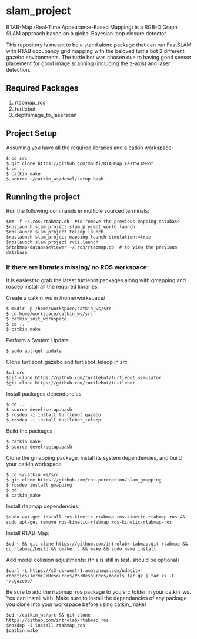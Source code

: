 # slam_project
RTAB-Map (Real-Time Appearance-Based Mapping) is a RGB-D Graph SLAM approach based on a global Bayesian loop closure detector. 

This repository is meant to be a stand alone package that can run FastSLAM with RTAB occupancy grid mapping with the beloved turtle bot 2 different gazebo environments. The turtle bot was chosen due to having good sensor placement for good image scanning (including the z-axis) and laser detection.

## Required Packages
1. rtabmap_ros 
2. turtlebot 
3. depthimage_to_laserscan


## Project Setup
Assuming you have all the required libraries and a catkin workspace:

```
$ cd src
$ git clone https://github.com/mbufi/RTABMap_FastSLAMBot
$ cd ..
$ catkin_make
$ source ~/catkin_ws/devel/setup.bash
```
## Running the project

Run the following commands in multiple sourced terminals:
```
$rm -f ~/.ros/rtabmap.db  #to remove the previous mapping database
$roslaunch slam_project slam_project_world.launch
$roslaunch slam_project teleop.launch
$roslaunch slam_project mapping.launch simulation:=true
$roslaunch slam_project rviz.launch
$rtabmap-databaseViewer ~/.ros/rtabmap.db  # to view the previous database 

```

### If there are libraries missing/ no ROS workspace:
It is easiest to grab the latest turtlebot packages along with gmapping and rosdep install all the required libraries.

Create a catkin_ws in /home/workspace/
```
$ mkdir -p /home/workspace/catkin_ws/src
$ cd home/workspace/catkin_ws/src
$ catkin_init_workspace
$ cd ..
$ catkin_make
```
Perform a System Update
```
$ sudo apt-get update
```
Clone turtlebot_gazebo and turtlebot_teleop in src
```
$cd src
$git clone https://github.com/turtlebot/turtlebot_simulator
$git clone https://github.com/turtlebot/turtlebot
```
Install packages dependencies
```
$ cd ..
$ source devel/setup.bash
$ rosdep -i install turtlebot_gazebo
$ rosdep -i install turtlebot_teleop
```
Build the packages
```
$ catkin_make
$ source devel/setup.bash
```

Clone the gmapping package, install its system dependencies, and build your catkin workspace
```
$ cd ~/catkin_ws/src
$ git clone https://github.com/ros-perception/slam_gmapping
$ rosdep install gmapping
$ cd..
$ catkin_make
```

Install rtabmap dependencies: 
```
$sudo apt-get install ros-kinetic-rtabmap ros-kinetic-rtabmap-ros && sudo apt-get remove ros-kinetic-rtabmap ros-kinetic-rtabmap-ros
```
Install RTAB-Map: 
```
$cd ~ && git clone https://github.com/introlab/rtabmap.git rtabmap && cd rtabmap/build && cmake .. && make && sudo make install
```

Add model collision adjustments: (this is still in test. should be optional)
```
$curl -L https://s3-us-west-1.amazonaws.com/udacity-robotics/Term+2+Resources/P3+Resources/models.tar.gz | tar zx -C ~/.gazebo/
```

Be sure to add the rtabmap_ros package to you src folder in your catkin_ws. You can install with. Make sure to install the dependancies of any package you clone into your workspace before using catkin_make!
```
$cd ~/catkin_ws/src && git clone https://github.com/introlab/rtabmap_ros
$rosdep -i install rtabmap_ros
$catkin_make
```


